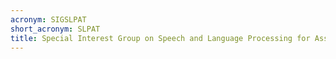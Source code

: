 ```yaml
---
acronym: SIGSLPAT
short_acronym: SLPAT
title: Special Interest Group on Speech and Language Processing for Assistive Technologies
---
```

